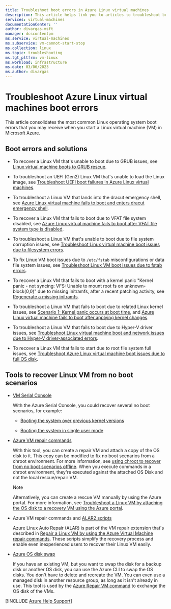 ```yaml
---
title: Troubleshoot boot errors in Azure Linux virtual machines
description: This article helps link you to articles to troubleshoot boot errors in Azure Linux virtual machines.
services: virtual-machines
documentationCenter: ''
author: divargas-msft
manager: dcscontentpm
ms.service: virtual-machines
ms.subservice: vm-cannot-start-stop
ms.collection: linux
ms.topic: troubleshooting
ms.tgt_pltfrm: vm-linux
ms.workload: infrastructure
ms.date: 03/06/2023
ms.author: divargas
---
```

# Troubleshoot Azure Linux virtual machines boot errors

This article consolidates the most common Linux operating system boot errors that you may receive when you start a Linux virtual machine (VM) in Microsoft Azure.

## Boot errors and solutions

* To recover a Linux VM that's unable to boot due to GRUB issues, see [Linux virtual machine boots to GRUB rescue](troubleshoot-vm-boot-error.md).

* To troubleshoot an UEFI (Gen2) Linux VM that's unable to load the Linux image, see [Troubleshoot UEFI boot failures in Azure Linux virtual machines](azure-linux-vm-uefi-boot-failures.md).

* To troubleshoot a Linux VM that lands into the dracut emergency shell, see [Azure Linux virtual machine fails to boot and enters dracut emergency shell](linux-no-boot-dracut.md).

* To recover a Linux VM that fails to boot due to VFAT file system disabled, see [Azure Linux virtual machine fails to boot after VFAT file system type is disabled](vfat-disabled-boot-issues.md).

* To troubleshoot a Linux VM that's unable to boot due to file system corruption issues, see [Troubleshoot Linux virtual machine boot issues due to filesystem errors](linux-recovery-cannot-start-file-system-errors.md).

* To fix Linux VM boot issues due to `/etc/fstab` misconfigurations or data file system issues, see [Troubleshoot Linux VM boot issues due to fstab errors](linux-virtual-machine-cannot-start-fstab-errors.md).

* To recover a Linux VM that fails to boot with a kernel panic "Kernel panic - not syncing: VFS: Unable to mount root fs on unknown-block(0,0)" due to missing initramfs, after a recent patching activity, see [Regenerate a missing initramfs](kernel-related-boot-issues.md#missing-initramfs).

* To troubleshoot a Linux VM that fails to boot due to related Linux kernel issues, see [Scenario 1: Kernel panic occurs at boot time](linux-kernel-panic-troubleshooting.md#scenario-1-kernel-panic-occurs-at-boot-time), and [Azure Linux virtual machine fails to boot after applying kernel changes](kernel-related-boot-issues.md).

* To troubleshoot a Linux VM that fails to boot due to Hyper-V driver issues, see [Troubleshoot Linux virtual machine boot and network issues due to Hyper-V driver-associated errors](linux-hyperv-issue.md).

* To recover a Linux VM that fails to start due to root file system full issues, see [Troubleshoot Azure Linux virtual machine boot issues due to full OS disk](linux-fulldisk-boot-error.md).

## Tools to recover Linux VM from no boot scenarios

* [VM Serial Console](serial-console-linux.md)

    With the Azure Serial Console, you could recover several no boot scenarios, for example:

    * [Booting the system over previous kernel versions](kernel-related-boot-issues.md#bootingup-differentkernel)

    * [Booting the system in single user mode](serial-console-grub-single-user-mode.md)

* [Azure VM repair commands](repair-linux-vm-using-azure-virtual-machine-repair-commands.md)

    With this tool, you can create a repair VM and attach a copy of the OS disk to it. This copy can be modified to fix no boot scenarios from a chroot environment. For more information, see [using chroot to recover from no boot scenarios offline](chroot-environment-linux.md). When you execute commands in a chroot environment, they're executed against the attached OS Disk and not the local rescue/repair VM.

    > [!NOTE]
    > Alternatively, you can create a rescue VM manually by using the Azure portal. For more information, see [Troubleshoot a Linux VM by attaching the OS disk to a recovery VM using the Azure portal](troubleshoot-recovery-disks-portal-linux.md).

* Azure VM repair commands and [ALAR2 scripts](repair-linux-vm-using-alar.md)

    Azure Linux Auto Repair (ALAR) is part of the VM repair extension that's described in [Repair a Linux VM by using the Azure Virtual Machine repair commands](repair-linux-vm-using-azure-virtual-machine-repair-commands.md). These scripts simplify the recovery process and enable even inexperienced users to recover their Linux VM easily.

* [Azure OS disk swap](/azure/virtual-machines/linux/os-disk-swap)

    If you have an existing VM, but you want to swap the disk for a backup disk or another OS disk, you can use the Azure CLI to swap the OS disks. You don't have to delete and recreate the VM. You can even use a managed disk in another resource group, as long as it isn't already in use. This tool is used by the [Azure Repair VM command](repair-linux-vm-using-azure-virtual-machine-repair-commands.md) to exchange the OS disk of the VMs.

[!INCLUDE [Azure Help Support](../../includes/azure-help-support.md)]
